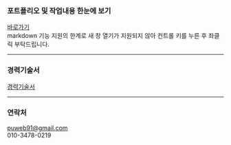 ### 포트폴리오 및 작업내용 한눈에 보기

<a href="https://puweb91.github.io/portfolio/index.html" rel="noopener" target="_blank">바로가기</a><br>
markdown 기능 지원의 한계로 새 창 열기가 지원되지 않아 컨트롤 키를 누른 후 좌클릭 부탁드립니다.

---

### 경력기술서

<a href="https://github.com/puweb91/portfolio/blob/main/%EA%B2%BD%EB%A0%A5%EA%B8%B0%EC%88%A0%EC%84%9C_%EC%A0%95%ED%83%9C%EC%88%98.pdf">경력기술서</a>

---

### 연락처

puweb91@gmail.com<br>
010-3478-0219

